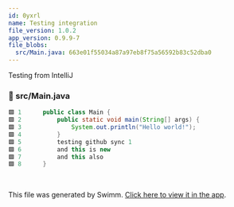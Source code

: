 ```yaml
---
id: 0yxrl
name: Testing integration
file_version: 1.0.2
app_version: 0.9.9-7
file_blobs:
  src/Main.java: 663e01f55034a87a97eb8f75a56592b83c52dba0
---
```


Testing from IntelliJ
<!-- NOTE-swimm-snippet: the lines below link your snippet to Swimm -->
### 📄 src/Main.java
```java
🟩 1      public class Main {
🟩 2          public static void main(String[] args) {
🟩 3              System.out.println("Hello world!");
🟩 4          }
🟩 5          testing github sync 1
🟩 6          and this is new
🟩 7          and this also
🟩 8      }
```

<br/>

This file was generated by Swimm. [Click here to view it in the app](https://app.swimm.io/repos/Z2l0aHViJTNBJTNBVGVzdC1yZXBvJTNBJTNBd3QwMDE=/docs/0yxrl).